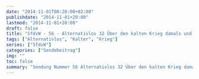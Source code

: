 ```yaml
---
date: "2014-11-01T00:20:00+02:00"
publishdate: "2014-11-01+20:00"
lastmod: "2014-11-01+20:00"
draft: false
title: "SfdvW - 56 - Alternativlos 32 Über den kalten Krieg damals und heute"
tags: ["Alternativlos", "Kalter", "Krieg"]
series: ["SfdvW"]
categories: ["Sendebeitrag"]
img: ""
toc: false
summary: "Sendung Nummer 56 Alternativlos 32 Über den kalten Krieg damals und heute"
---
```


<div id="example"></div>
<script src="https://cdn.podlove.org/web-player/embed.js"></script>

<script>
  podlovePlayer('#example', '/blog/sfdvw56.json');
</script>
